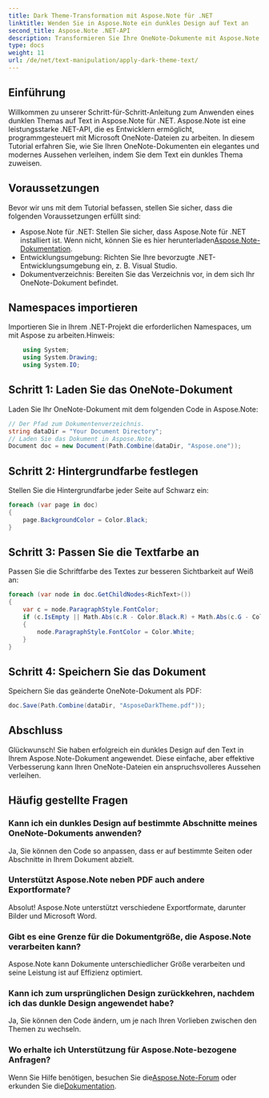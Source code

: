 ```yaml
---
title: Dark Theme-Transformation mit Aspose.Note für .NET
linktitle: Wenden Sie in Aspose.Note ein dunkles Design auf Text an
second_title: Aspose.Note .NET-API
description: Transformieren Sie Ihre OneNote-Dokumente mit Aspose.Note für .NET! Wenden Sie mühelos ein elegantes, dunkles Thema an. Laden Sie es jetzt herunter und verbessern Sie Ihr Notizenerlebnis.
type: docs
weight: 11
url: /de/net/text-manipulation/apply-dark-theme-text/
---
```

## Einführung
Willkommen zu unserer Schritt-für-Schritt-Anleitung zum Anwenden eines dunklen Themas auf Text in Aspose.Note für .NET. Aspose.Note ist eine leistungsstarke .NET-API, die es Entwicklern ermöglicht, programmgesteuert mit Microsoft OneNote-Dateien zu arbeiten. In diesem Tutorial erfahren Sie, wie Sie Ihren OneNote-Dokumenten ein elegantes und modernes Aussehen verleihen, indem Sie dem Text ein dunkles Thema zuweisen.
## Voraussetzungen
Bevor wir uns mit dem Tutorial befassen, stellen Sie sicher, dass die folgenden Voraussetzungen erfüllt sind:
-  Aspose.Note für .NET: Stellen Sie sicher, dass Aspose.Note für .NET installiert ist. Wenn nicht, können Sie es hier herunterladen[Aspose.Note-Dokumentation](https://reference.aspose.com/note/net/).
- Entwicklungsumgebung: Richten Sie Ihre bevorzugte .NET-Entwicklungsumgebung ein, z. B. Visual Studio.
- Dokumentverzeichnis: Bereiten Sie das Verzeichnis vor, in dem sich Ihr OneNote-Dokument befindet.
## Namespaces importieren
Importieren Sie in Ihrem .NET-Projekt die erforderlichen Namespaces, um mit Aspose zu arbeiten.Hinweis:
```csharp
    using System;
    using System.Drawing;
    using System.IO;
```
## Schritt 1: Laden Sie das OneNote-Dokument
Laden Sie Ihr OneNote-Dokument mit dem folgenden Code in Aspose.Note:
```csharp
// Der Pfad zum Dokumentenverzeichnis.
string dataDir = "Your Document Directory";
// Laden Sie das Dokument in Aspose.Note.
Document doc = new Document(Path.Combine(dataDir, "Aspose.one"));
```
## Schritt 2: Hintergrundfarbe festlegen
Stellen Sie die Hintergrundfarbe jeder Seite auf Schwarz ein:
```csharp
foreach (var page in doc)
{
    page.BackgroundColor = Color.Black;
}
```
## Schritt 3: Passen Sie die Textfarbe an
Passen Sie die Schriftfarbe des Textes zur besseren Sichtbarkeit auf Weiß an:
```csharp
foreach (var node in doc.GetChildNodes<RichText>())
{
    var c = node.ParagraphStyle.FontColor;
    if (c.IsEmpty || Math.Abs(c.R - Color.Black.R) + Math.Abs(c.G - Color.Black.G) + Math.Abs(c.B - Color.Black.B) <= 30)
    {
        node.ParagraphStyle.FontColor = Color.White;
    }
}
```
## Schritt 4: Speichern Sie das Dokument
Speichern Sie das geänderte OneNote-Dokument als PDF:
```csharp
doc.Save(Path.Combine(dataDir, "AsposeDarkTheme.pdf"));
```
## Abschluss
Glückwunsch! Sie haben erfolgreich ein dunkles Design auf den Text in Ihrem Aspose.Note-Dokument angewendet. Diese einfache, aber effektive Verbesserung kann Ihren OneNote-Dateien ein anspruchsvolleres Aussehen verleihen.
## Häufig gestellte Fragen
### Kann ich ein dunkles Design auf bestimmte Abschnitte meines OneNote-Dokuments anwenden?
Ja, Sie können den Code so anpassen, dass er auf bestimmte Seiten oder Abschnitte in Ihrem Dokument abzielt.
### Unterstützt Aspose.Note neben PDF auch andere Exportformate?
Absolut! Aspose.Note unterstützt verschiedene Exportformate, darunter Bilder und Microsoft Word.
### Gibt es eine Grenze für die Dokumentgröße, die Aspose.Note verarbeiten kann?
Aspose.Note kann Dokumente unterschiedlicher Größe verarbeiten und seine Leistung ist auf Effizienz optimiert.
### Kann ich zum ursprünglichen Design zurückkehren, nachdem ich das dunkle Design angewendet habe?
Ja, Sie können den Code ändern, um je nach Ihren Vorlieben zwischen den Themen zu wechseln.
### Wo erhalte ich Unterstützung für Aspose.Note-bezogene Anfragen?
 Wenn Sie Hilfe benötigen, besuchen Sie die[Aspose.Note-Forum](https://forum.aspose.com/c/note/28) oder erkunden Sie die[Dokumentation](https://reference.aspose.com/note/net/).